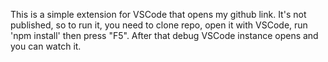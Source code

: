This is a simple extension for VSCode that opens my github link. 
It's not published, so to run it, you need to clone repo, open it with VSCode, run 'npm install' then press "F5". After that debug VSCode instance opens and you can watch it.
